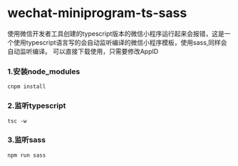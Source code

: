 # wechat-miniprogram-ts-sass
使用微信开发者工具创建的typescript版本的微信小程序运行起来会报错，这是一个使用typescript语言写的会自动监听编译的微信小程序模板，使用sass,同样会自动监听编译。
可以直接下载使用，只需要修改AppID
### 1.安装node_modules
```cnpm install```
### 2.监听typescript
```tsc -w```
### 3.监听sass
```npm run sass```
